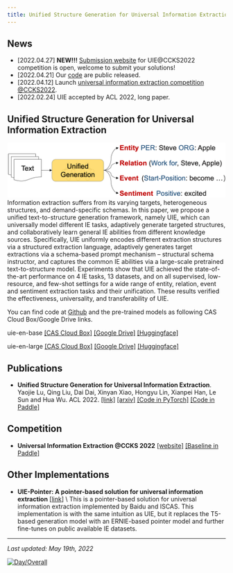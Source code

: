 ```yaml
---
title: Unified Structure Generation for Universal Information Extraction
---
```


## News
- [2022.04.27] **NEW!!!** [Submission website](https://aistudio.baidu.com/aistudio/competition/detail/161/0/submit-result) for UIE@CCKS2022 competition is open, welcome to submit your solutions!
- [2022.04.21] Our [code](https://github.com/universal-ie/UIE) are public released.
- [2022.04.12] Launch [universal information extraction competition](https://aistudio.baidu.com/aistudio/competition/detail/161/0/introduction) [@CCKS2022](http://sigkg.cn/ccks2022/?page_id=22).
- [2022.02.24] UIE accepted by ACL 2022, long paper.

## Unified Structure Generation for Universal Information Extraction
![UIE](/img/UIE.png "UIE")
Information extraction suffers from its varying targets, heterogeneous structures, and demand-specific schemas. In this paper, we propose a unified text-to-structure generation framework, namely UIE, which can universally model different IE tasks, adaptively generate targeted structures, and collaboratively learn general IE abilities from different knowledge sources. Specifically, UIE uniformly encodes different extraction structures via a structured extraction language, adaptively generates target extractions via a schema-based prompt mechanism – structural schema instructor, and captures the common IE abilities via a large-scale pretrained text-to-structure model. Experiments show that UIE achieved the state-of-the-art performance on 4 IE tasks, 13 datasets, and on all supervised, low-resource, and few-shot settings for a wide range of entity, relation, event and sentiment extraction tasks and their unification. These results verified the effectiveness, universality, and transferability of UIE.

You can find code at [Github](https://github.com/universal-ie/UIE) and the pre-trained models as following CAS Cloud Box/Google Drive links.

uie-en-base [[CAS Cloud Box]](https://pan.cstcloud.cn/s/w2hTaHYaRWw) [[Google Drive]](https://drive.google.com/file/d/12Dkh6KLDPvXrkQ1I-1xLqODQSYjkwnvs/view) [[Huggingface]](https://huggingface.co/luyaojie/uie-base-en)

uie-en-large [[CAS Cloud Box]](https://pan.cstcloud.cn/s/2vrXYBVTbk) [[Google Drive]](https://drive.google.com/file/d/15OFkWw8kJA1k2g_zehZ0pxcjTABY2iF1/view) [[Huggingface]](https://huggingface.co/luyaojie/uie-large-en)

## Publications
- **Unified Structure Generation for Universal Information Extraction**. Yaojie Lu, Qing Liu, Dai Dai, Xinyan Xiao, Hongyu Lin, Xianpei Han, Le Sun and Hua Wu. ACL 2022. [[link]](https://aclanthology.org/2022.acl-long.395/) [[arxiv]](https://arxiv.org/abs/2203.12277) [[Code in PyTorch]](https://github.com/universal-ie/UIE) [[Code in Paddle]](https://github.com/PaddlePaddle/PaddleNLP/tree/develop/examples/information_extraction/DuUIE)

## Competition
- **Universal Information Extraction @CCKS 2022** [[website]](https://aistudio.baidu.com/aistudio/competition/detail/161/0/introduction) [[Baseline in Paddle]](https://github.com/PaddlePaddle/PaddleNLP/tree/develop/examples/information_extraction/DuUIE)

## Other Implementations
- **UIE-Pointer: A pointer-based solution for universal information extraction** [[link](https://github.com/PaddlePaddle/PaddleNLP/tree/develop/model_zoo/uie)] \\
This is a pointer-based solution for universal information extraction implemented by Baidu and ISCAS.
This implementation is with the same intuition as UIE, but it replaces the T5-based generation model with an ERNIE-based pointer model and further fine-tunes on public available IE datasets.

-------------
*Last updated: May 19th, 2022*

[![Day/Overall](https://hits.seeyoufarm.com/api/count/incr/badge.svg?url=https%3A%2F%2Funiversal-ie.github.io&count_bg=%2379C83D&title_bg=%23555555&icon=&icon_color=%23E7E7E7&title=hits&edge_flat=true)](https://hits.seeyoufarm.com)
